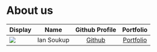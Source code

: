 # About us

Display | Name | Github Profile | Portfolio 
--------|:----:|:--------------:|:---------:
![](https://via.placeholder.com/100.png?text=Photo) | Ian Soukup | [Github](https://github.com/iaso1774) | [Portfolio](docs/team/johndoe.md)
